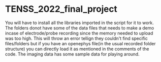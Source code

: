 # TENSS_2022_final_project
You will have to install all the libraries imported in the script for it to work.
The folders donot have some of the data files that needs to make a demo incase of electrode/probe recording since the memory needed to upload was too high. 
This will throw an error tellign they couldn't find specific files/folders but if you have an openephys file(in the usual recorded folder structure) you can directly load it as mentioned in the comments of the code. 
The imaging data has some sample data for playing around.
